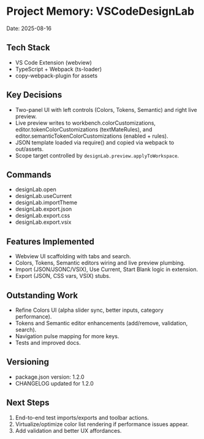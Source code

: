 # Project Memory: VSCodeDesignLab

Date: 2025-08-16

## Tech Stack
- VS Code Extension (webview)
- TypeScript + Webpack (ts-loader)
- copy-webpack-plugin for assets

## Key Decisions
- Two-panel UI with left controls (Colors, Tokens, Semantic) and right live preview.
- Live preview writes to workbench.colorCustomizations, editor.tokenColorCustomizations (textMateRules), and editor.semanticTokenColorCustomizations (enabled + rules).
- JSON template loaded via require() and copied via webpack to out/assets.
- Scope target controlled by `designLab.preview.applyToWorkspace`.

## Commands
- designLab.open
- designLab.useCurrent
- designLab.importTheme
- designLab.export.json
- designLab.export.css
- designLab.export.vsix

## Features Implemented
- Webview UI scaffolding with tabs and search.
- Colors, Tokens, Semantic editors wiring and live preview plumbing.
- Import (JSON/JSONC/VSIX), Use Current, Start Blank logic in extension.
- Export (JSON, CSS vars, VSIX) stubs.

## Outstanding Work
- Refine Colors UI (alpha slider sync, better inputs, category performance).
- Tokens and Semantic editor enhancements (add/remove, validation, search).
- Navigation pulse mapping for more keys.
- Tests and improved docs.

## Versioning
- package.json version: 1.2.0
- CHANGELOG updated for 1.2.0

## Next Steps
1. End-to-end test imports/exports and toolbar actions.
2. Virtualize/optimize color list rendering if performance issues appear.
3. Add validation and better UX affordances.
